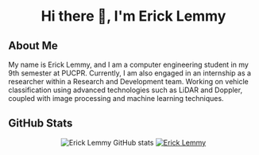 <div align="center">

# Hi there 👋, I'm Erick Lemmy

</div>

## About Me

My name is Erick Lemmy, and I am a computer engineering student in my 9th semester at PUCPR. Currently, I am also engaged in an internship as a researcher within a Research and Development team. Working on vehicle classification using advanced technologies such as LiDAR and Doppler, coupled with image processing and machine learning techniques.

## GitHub Stats

<div align="center">

![Erick Lemmy GitHub stats](https://github-readme-stats.vercel.app/api?username=eriklemy&show_icons=true&theme=tokyonight&count_private=true&include_all_commits=true&line_height=20)
[![Erick Lemmy](https://github-readme-stats.vercel.app/api/top-langs/?username=eriklemy&layout=compact&theme=tokyonight&langs_count=6)](https://github.com/anuraghazra/github-readme-stats)

</div>
